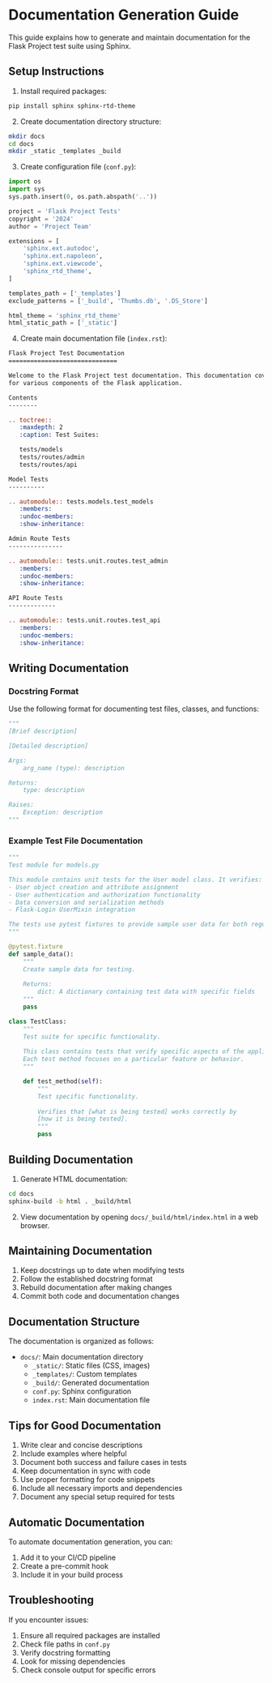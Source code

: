 # Documentation Generation Guide

This guide explains how to generate and maintain documentation for the Flask Project test suite using Sphinx.

## Setup Instructions

1. Install required packages:
```bash
pip install sphinx sphinx-rtd-theme
```

2. Create documentation directory structure:
```bash
mkdir docs
cd docs
mkdir _static _templates _build
```

3. Create configuration file (`conf.py`):
```python
import os
import sys
sys.path.insert(0, os.path.abspath('..'))

project = 'Flask Project Tests'
copyright = '2024'
author = 'Project Team'

extensions = [
    'sphinx.ext.autodoc',
    'sphinx.ext.napoleon',
    'sphinx.ext.viewcode',
    'sphinx_rtd_theme',
]

templates_path = ['_templates']
exclude_patterns = ['_build', 'Thumbs.db', '.DS_Store']

html_theme = 'sphinx_rtd_theme'
html_static_path = ['_static']
```

4. Create main documentation file (`index.rst`):
```rst
Flask Project Test Documentation
==============================

Welcome to the Flask Project test documentation. This documentation covers the test suites
for various components of the Flask application.

Contents
--------

.. toctree::
   :maxdepth: 2
   :caption: Test Suites:

   tests/models
   tests/routes/admin
   tests/routes/api

Model Tests
----------

.. automodule:: tests.models.test_models
   :members:
   :undoc-members:
   :show-inheritance:

Admin Route Tests
---------------

.. automodule:: tests.unit.routes.test_admin
   :members:
   :undoc-members:
   :show-inheritance:

API Route Tests
-------------

.. automodule:: tests.unit.routes.test_api
   :members:
   :undoc-members:
   :show-inheritance:
```

## Writing Documentation

### Docstring Format
Use the following format for documenting test files, classes, and functions:

```python
"""
[Brief description]

[Detailed description]

Args:
    arg_name (type): description

Returns:
    type: description

Raises:
    Exception: description
"""
```

### Example Test File Documentation
```python
"""
Test module for models.py

This module contains unit tests for the User model class. It verifies:
- User object creation and attribute assignment
- User authentication and authorization functionality
- Data conversion and serialization methods
- Flask-Login UserMixin integration

The tests use pytest fixtures to provide sample user data for both regular and admin users.
"""

@pytest.fixture
def sample_data():
    """
    Create sample data for testing.
    
    Returns:
        dict: A dictionary containing test data with specific fields
    """
    pass

class TestClass:
    """
    Test suite for specific functionality.
    
    This class contains tests that verify specific aspects of the application.
    Each test method focuses on a particular feature or behavior.
    """

    def test_method(self):
        """
        Test specific functionality.
        
        Verifies that [what is being tested] works correctly by
        [how it is being tested].
        """
        pass
```

## Building Documentation

1. Generate HTML documentation:
```bash
cd docs
sphinx-build -b html . _build/html
```

2. View documentation by opening `docs/_build/html/index.html` in a web browser.

## Maintaining Documentation

1. Keep docstrings up to date when modifying tests
2. Follow the established docstring format
3. Rebuild documentation after making changes
4. Commit both code and documentation changes

## Documentation Structure

The documentation is organized as follows:
- `docs/`: Main documentation directory
  - `_static/`: Static files (CSS, images)
  - `_templates/`: Custom templates
  - `_build/`: Generated documentation
  - `conf.py`: Sphinx configuration
  - `index.rst`: Main documentation file

## Tips for Good Documentation

1. Write clear and concise descriptions
2. Include examples where helpful
3. Document both success and failure cases in tests
4. Keep documentation in sync with code
5. Use proper formatting for code snippets
6. Include all necessary imports and dependencies
7. Document any special setup required for tests

## Automatic Documentation

To automate documentation generation, you can:
1. Add it to your CI/CD pipeline
2. Create a pre-commit hook
3. Include it in your build process

## Troubleshooting

If you encounter issues:
1. Ensure all required packages are installed
2. Check file paths in `conf.py`
3. Verify docstring formatting
4. Look for missing dependencies
5. Check console output for specific errors 